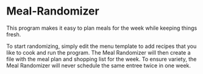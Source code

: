 # Meal-Randomizer

This program makes it easy to plan meals for the week while keeping things fresh.

To start randomizing, simply edit the menu template to add recipes that you like to cook and run the program. The Meal Randomizer will then create a file with the meal plan and shopping list for the week. To ensure variety, the Meal Randomizer will never schedule the same entree twice in one week.